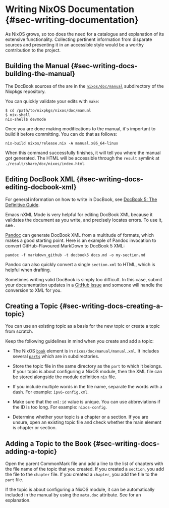 # Writing NixOS Documentation {#sec-writing-documentation}

As NixOS grows, so too does the need for a catalogue and explanation of
its extensive functionality. Collecting pertinent information from
disparate sources and presenting it in an accessible style would be a
worthy contribution to the project.

## Building the Manual {#sec-writing-docs-building-the-manual}

The DocBook sources of the [](#book-nixos-manual) are in the
[`nixos/doc/manual`](https://github.com/NixOS/nixpkgs/tree/master/nixos/doc/manual)
subdirectory of the Nixpkgs repository.

You can quickly validate your edits with `make`:

```ShellSession
$ cd /path/to/nixpkgs/nixos/doc/manual
$ nix-shell
nix-shell$ devmode
```

Once you are done making modifications to the manual, it's important to
build it before committing. You can do that as follows:

```ShellSession
nix-build nixos/release.nix -A manual.x86_64-linux
```

When this command successfully finishes, it will tell you where the
manual got generated. The HTML will be accessible through the `result`
symlink at `./result/share/doc/nixos/index.html`.

## Editing DocBook XML {#sec-writing-docs-editing-docbook-xml}

For general information on how to write in DocBook, see [DocBook 5: The
Definitive Guide](http://www.docbook.org/tdg5/en/html/docbook.html).

Emacs nXML Mode is very helpful for editing DocBook XML because it
validates the document as you write, and precisely locates errors. To
use it, see [](#sec-emacs-docbook-xml).

[Pandoc](http://pandoc.org) can generate DocBook XML from a multitude of
formats, which makes a good starting point. Here is an example of Pandoc
invocation to convert GitHub-Flavoured MarkDown to DocBook 5 XML:

```ShellSession
pandoc -f markdown_github -t docbook5 docs.md -o my-section.md
```

Pandoc can also quickly convert a single `section.xml` to HTML, which is
helpful when drafting.

Sometimes writing valid DocBook is simply too difficult. In this case,
submit your documentation updates in a [GitHub
Issue](https://github.com/NixOS/nixpkgs/issues/new) and someone will
handle the conversion to XML for you.

## Creating a Topic {#sec-writing-docs-creating-a-topic}

You can use an existing topic as a basis for the new topic or create a
topic from scratch.

Keep the following guidelines in mind when you create and add a topic:

-   The NixOS [`book`](http://www.docbook.org/tdg5/en/html/book.html)
    element is in `nixos/doc/manual/manual.xml`. It includes several
    [`parts`](http://www.docbook.org/tdg5/en/html/book.html) which are in
    subdirectories.

-   Store the topic file in the same directory as the `part` to which it
    belongs. If your topic is about configuring a NixOS module, then the
    XML file can be stored alongside the module definition `nix` file.

-   If you include multiple words in the file name, separate the words
    with a dash. For example: `ipv6-config.xml`.

-   Make sure that the `xml:id` value is unique. You can use abbreviations
    if the ID is too long. For example: `nixos-config`.

-   Determine whether your topic is a chapter or a section. If you are
    unsure, open an existing topic file and check whether the main
    element is chapter or section.

## Adding a Topic to the Book {#sec-writing-docs-adding-a-topic}

Open the parent CommonMark file and add a line to the list of
chapters with the file name of the topic that you created. If you
created a `section`, you add the file to the `chapter` file. If you created
a `chapter`, you add the file to the `part` file.

If the topic is about configuring a NixOS module, it can be
automatically included in the manual by using the `meta.doc` attribute.
See [](#sec-meta-attributes) for an explanation.
